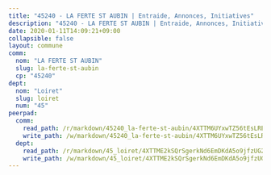 ```yaml
---
title: "45240 - LA FERTE ST AUBIN | Entraide, Annonces, Initiatives"
description: "45240 - LA FERTE ST AUBIN | Entraide, Annonces, Initiatives"
date: 2020-01-11T14:09:21+09:00
collapsible: false
layout: commune
comm:
  nom: "LA FERTE ST AUBIN"
  slug: la-ferte-st-aubin
  cp: "45240"
dept:
  nom: "Loiret"
  slug: loiret
  num: "45"
peerpad:
  comm:
    read_path: /r/markdown/45240_la-ferte-st-aubin/4XTTM6UYxwTZ56tEsLREQ1fJG49XQGgSauMP7F68SzxoAM39C
    write_path: /w/markdown/45240_la-ferte-st-aubin/4XTTM6UYxwTZ56tEsLREQ1fJG49XQGgSauMP7F68SzxoAM39C-K3TgV7uMXDYmSQEtNRjKzzG4rjQ2baQjBYtVTyz3Y4Ls3aX4rY8e31yFDB11pjRFNjcJQ9NLxhQyvQCReUAxYE4LRKBukqPuNDzG2DtH1Ahn5CbqsjeP1yfTGfYucJooYdaFwNsU
  dept:
    read_path: /r/markdown/45_loiret/4XTTME2kSQrSgerkNd6EmDKdA5o9jfzUG2SAG8C2qVYb3YXN4
    write_path: /w/markdown/45_loiret/4XTTME2kSQrSgerkNd6EmDKdA5o9jfzUG2SAG8C2qVYb3YXN4-K3TgULpEDoP6p5UphGUnEGQQDb2AQTj81Z2trE1ZVsdtBZSXUbkVLE9oEias3DdMz5vmgxRH8ErfnuyVj2VYfJxxhBMoq5ZxQCDrb2jTVFkww5uEThgDKwT8pF9LfJGTpqNraKjJ
---
```


